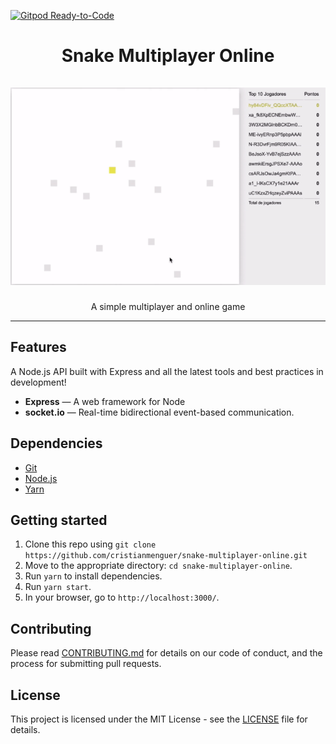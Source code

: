 [![Gitpod Ready-to-Code](https://img.shields.io/badge/Gitpod-Ready--to--Code-blue?logo=gitpod)](https://gitpod.io/#https://github.com/Cristian-Menguer/snake-multiplayer-online)

<h1 align="center">
Snake Multiplayer Online
<br>
<br>
<img src="public/images/game-preview.gif" alt="snake-online" >
<br>
</h1>

<p align="center">A simple multiplayer and online game</p>

<hr />

## Features

A Node.js API built with Express and all the latest tools and best practices in development!

- **Express** — A web framework for Node
- **socket.io** — Real-time bidirectional event-based communication.

## Dependencies

- [Git](API)
- [Node.js](https://nodejs.org/en/)
- [Yarn](https://yarnpkg.com/pt-BR/docs/install)

## Getting started

1. Clone this repo using `git clone https://github.com/cristianmenguer/snake-multiplayer-online.git`
2. Move to the appropriate directory: `cd snake-multiplayer-online`.<br />
3. Run `yarn` to install dependencies.<br />
4. Run `yarn start`.
7. In your browser, go to `http://localhost:3000/`.

## Contributing

Please read [CONTRIBUTING.md](CONTRIBUTING.md) for details on our code of conduct, and the process for submitting pull requests.

## License

This project is licensed under the MIT License - see the [LICENSE](LICENSE) file for details.